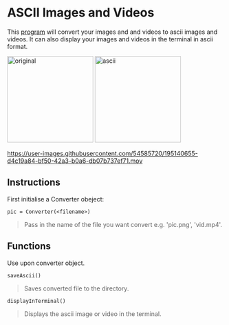 # ASCII Images and Videos

This [program](converter.py) will convert your images and and videos to ascii images and videos.
It can also display your images and videos in the terminal in ascii format.

<img src="pic.png" alt="original" width=200px/> <img src="ascii_pic.png" alt="ascii" width=200px/>


https://user-images.githubusercontent.com/54585720/195140655-d4c19a84-bf50-42a3-b0a6-db07b737ef71.mov


## Instructions

First initialise a Converter obeject:

`pic = Converter(<filename>)`

> Pass in the name of the file you want convert e.g. 'pic.png', 'vid.mp4'.

## Functions

Use upon converter object.

`saveAscii()`

> Saves converted file to the directory.

`displayInTerminal()`

> Displays the ascii image or video in the terminal.
